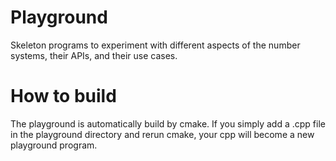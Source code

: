 # Playground

Skeleton programs to experiment with different aspects of the number systems, their APIs, and their use cases.

# How to build

The playground is automatically build by cmake. If you simply add a .cpp file in the playground directory and
rerun cmake, your cpp will become a new playground program.

